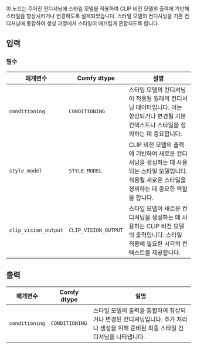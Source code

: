 
이 노드는 주어진 컨디셔닝에 스타일 모델을 적용하여 CLIP 비전 모델의 출력에 기반해 스타일을 향상시키거나 변경하도록 설계되었습니다. 스타일 모델의 컨디셔닝을 기존 컨디셔닝에 통합하여 생성 과정에서 스타일이 매끄럽게 혼합되도록 합니다.

## 입력

### 필수

| 매개변수             | Comfy dtype          | 설명 |
|-----------------------|-----------------------|-------------|
| `conditioning`        | `CONDITIONING`       | 스타일 모델의 컨디셔닝이 적용될 원래의 컨디셔닝 데이터입니다. 이는 향상되거나 변경될 기본 컨텍스트나 스타일을 정의하는 데 중요합니다. |
| `style_model`         | `STYLE_MODEL`        | CLIP 비전 모델의 출력에 기반하여 새로운 컨디셔닝을 생성하는 데 사용되는 스타일 모델입니다. 적용될 새로운 스타일을 정의하는 데 중요한 역할을 합니다. |
| `clip_vision_output`  | `CLIP_VISION_OUTPUT` | 스타일 모델이 새로운 컨디셔닝을 생성하는 데 사용하는 CLIP 비전 모델의 출력입니다. 스타일 적용에 필요한 시각적 컨텍스트를 제공합니다. |

## 출력

| 매개변수            | Comfy dtype           | 설명 |
|----------------------|-----------------------|-------------|
| `conditioning`       | `CONDITIONING`        | 스타일 모델의 출력을 통합하여 향상되거나 변경된 컨디셔닝입니다. 추가 처리나 생성을 위해 준비된 최종 스타일 컨디셔닝을 나타냅니다. |
